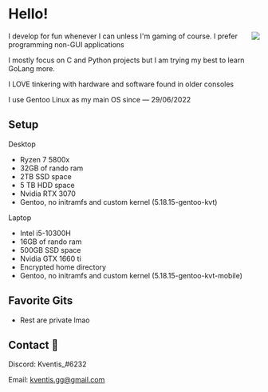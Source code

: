 
# Hello!

<img align="right" src="https://i.imgur.com/IQQnGTv.gif">

I develop for fun whenever I can unless I'm gaming of course. 
I prefer programming non-GUI applications 

I mostly focus on C and Python projects but I am trying my best to learn GoLang more.

I LOVE tinkering with hardware and software found in older consoles

I use Gentoo Linux as my main OS since — 29/06/2022

## Setup

Desktop
  - Ryzen 7 5800x
  - 32GB of rando ram
  - 2TB SSD space
  - 5 TB HDD space
  - Nvidia RTX 3070
  - Gentoo, no initramfs and custom kernel (5.18.15-gentoo-kvt)

Laptop
  - Intel i5-10300H
  - 16GB of rando ram
  - 500GB SSD space
  - Nvidia GTX 1660 ti
  - Encrypted home directory
  - Gentoo, no initramfs and custom kernel (5.18.15-gentoo-kvt-mobile)

## Favorite Gits

- Rest are private lmao

## Contact 🥥

Discord: Kventis_#6232

Email: kventis.gg@gmail.com

